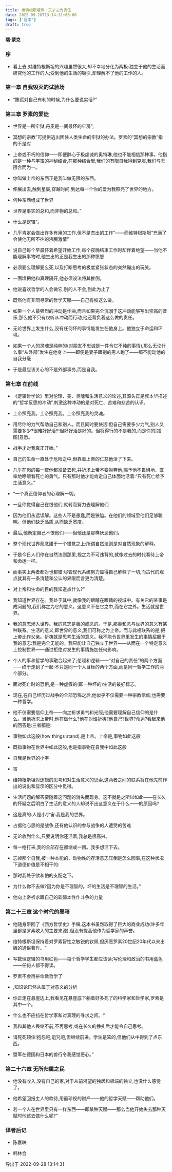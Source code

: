 ```yaml
---
title: 维特根斯坦传：天才之为责任
date: 2022-09-28T13:14:31+08:00
tags: ['哲学']
draft: true
---
```


**瑞·蒙克**


### 序

* 看上去,对维特根斯坦的兴趣虽然很大,却不幸地分化为两极:独立于他的生活而研究他的工作的人;受到他的生活的吸引,却理解不了他的工作的人。


### 第一章 自我毁灭的试验场

* “撒谎对自己有利的时候,为什么要说实话?”



### 第三章 罗素的爱徒

* 世界是一所牢狱,丹麦是一间最坏的牢房”;

* 冥想的宗教”可提供逃出困住人类生命的牢狱的办法。罗素的“冥想的宗教”指的不是对

* 上帝或不朽的信仰——即便醉心于极虔诚的奥特琳,他也不能相信那种事。他指的是一种与宇宙的神秘结合,在那种结合里,我们的有限自我得到克服,我们与无限合而为一。

* 你叫做上帝的东西正是我叫做无限的东西。

* 伸展出去,触到星辰,穿越时间,到达每一个你的爱为我照亮了世界的地方。


* 何种东西组成了世界

* 世界是事实的总和,而非物的总和。”


* 什么是逻辑”。

* 几乎肯定会做出许多有用的工作,但不是杰出的工作”——而维特根斯坦“充满了会使他无所不往的沸腾激情”

* 说自己每个早晨怀着希望开始工作,每个夜晚结束工作时却伴着绝望——当他不能理解事物时,他生出的正是我生出的那种愤怒

* 必须要么理解要么死,以及打断思考的极度紧张状态的突然蹦出的玩笑。

* 一面墙把他和真理隔开,他必须设法将其推倒。

* 他说喜欢哲学的人会做它,别的人不会,到此为止了

* 既然他有非同寻常的哲学天赋——自己有权这么做。

* 如果一个人最强烈的冲动是作曲,而且如果完全沉溺于这冲动能够写出崇高的音乐,那么他不只有权听从冲动而行动,他还背负着这么做的责任。


* 无论世界上发生什么,没有任何坏的事情能发生在他身上。他独立于命运和环境。

* 如果一个人的灵魂是纯粹的(对朋友不忠诚是一件令它不纯的事情),那么无论什么事“从外部”发生在他身上——即便是妻子跟别的男人跑了——都不能动他的自我分毫

* 于是最应该关心的不是外部事务,而是自我。


### 第七章 在前线

* 《逻辑哲学论》里对伦理、美、灵魂和生活意义的论述,其源头正是叔本华描述的“哲学反思的冲动”,刺激这种冲动的是对死亡、苦难和悲苦的认识。


* 上帝照亮我。上帝照亮我。上帝照亮我的灵魂。

* 用尽你的力气帮助自己和别人。而且同时要快活!但自己需要多少力气,别人又需要多少?很难好好活!!!但好好活是好的。但将得行的不是我的,而是你的[插图]意愿。

* 战争才对我真正开始。”

* 自己的生命一直处于危险之中,但靠着上帝的仁慈他活了下来。

* 几乎在岗的每一夜他都准备去死,并祈求上帝不要抛弃他,赐予他不畏惧地、直率地睁眼看死亡的勇气。只有那时他才能肯定自己体面地活着:“只有死亡给予生活意义。”

* “一个真正信仰者的心理解一切。

* 一旦你觉得自己在恨他们,就转而努力去理解他们

* 因为他们永远误解。这些人不是愚蠢,而是狭隘。在他们的领域里他们足够聪明。但他们缺乏品质,从而缺乏宽度。

* 最后,他断定自己不恨他们——但他还是那样厌恶他们。

* 整个现代世界观念建于一个错觉之上:所谓自然法则是对自然现象的解释。

* 于是今日人们停在自然法则那里,视之为不可违背的,就像过去的时代看待上帝和命运一样。

* 而事实上两者都对也都错:尽管现代系统努力显得自己解释了一切,而古代的观点就其有一条清楚和公认的界限而言更为清楚。

* 对上帝和生命的目的我知道点什么?”

* 我知道世界存在。我处于其中,就像我的眼睛在眼睛的视域中。有关它的某事是成问题的,我们称之为它的意义。这意义不在它之中,而在它之外。生活就是世界。

* 我的意志渗入世界。我的意志是善的或恶的。于是,那善和恶与世界的意义有某种联系。生活的意义,即世界的意义,我们可称之为上帝。而与此相联系的是,把上帝比作父亲。祈祷就是思考生活的意义。我不能令世界里发生的事情屈服于我的意志:我是完全无能的。我只能让自己独立于世界——从而在一个特定意义上控制世界——通过拒绝对发生的事情施加任何影响。

* 个人的事和哲学的事融合起来了;伦理和逻辑——“对自己的责任”的两个方面——终于走到了一起:不只是同一个人目标的两个方面,而是同一哲学工作的两个部分。

* 面对死亡时的恐惧,是一种虚假的(即一种坏的)生活的最好标志。

* 现在,在自己经历过战争的全部恐怖之后,他似乎不仅需要一种宗教信仰,也需要一种哲学。

* 他不仅需要信仰上帝——向之祈求勇气和光照;他需要理解自己信仰的是什么。当他祈求上帝时,他在做什么?他在对谁祈祷?他自己?世界?命运?看起来他的回答是:三者都是:

* 事物如此这般(how things stand),是上帝。上帝是,事物如此这般

* 既指事物在世界中如此这般,也是指事物在自我中如此这般

* 自我是世界的小宇

* 宙

* 维特根斯坦对逻辑的思考和对生活意义的思索,这两者之间的联系将在他先前作出的说出和显示的区分中觅得。

* 生活问题的解答要随着这问题的消失而现身。这不就是之所以如此——在长久的怀疑之后明白了生活的意义的人却说不出这意义在于什么——的原因吗?

* 这是真的:人是小宇宙:我是我的世界。

* 占据他心思的是战争,还有他认识的参与战争的人遭受的苦难

* 无论收到什么,只要说明你还活着,我总是很高兴。

* 每一枪打来,我的全部存在都缩成一团。我多想活下去。

* 忘掉那个自我,被一种本能的、动物性的存活意志压倒是怎么回事,在这种状况下道德价值是不相干的:

* 那时我处于欲和怕的支配之下。

* 为什么你不去做?因为你是不理智的。坏的生活是不理智的生活。”

* 他向上帝祈求跟自己的软弱本性作斗争的力量


### 第二十三章 这个时代的黑暗

* 他随身带回了《西方哲学史》手稿,这本书虽然取得了巨大的商业成功(许多年里都是罗素收入的主要来源),但没有提高他作为哲学家的声誉。

* 维特根斯坦保持着对罗素智性之敏锐的钦佩,但厌恶罗素20世纪20年代以来出版的通俗著作。“

* 写数理逻辑的书用红色——每个哲学学生都应该读;写伦理和政治的书用蓝色——任何人都不得读。
 

* 罗素不会再拼命做哲学了

* ,知识论已然从属于对意义的分析

* 你正走在悬崖边上,我看见在悬崖底下躺着好多死了的科学家和哲学家,罗素是其中一个。

* 什么也不应挡在哲学家和对真理的寻求之间。“

* 我和其他人畏缩不前,不再思考,或在长久的挣扎后才能令自己思考。

* 请死死顶住!抱怨吧,诅咒吧,但继续前进。学生是笨的,但他们从中得到了点东西。

* 盟军在德国和日本的兽行令我感觉恶心。”



### 第二十六章 无所归属之民

* 他没有收入,没有自己的家,对于从前渴望的独居和极端的独立,也没什么感觉了。

* 他希望回报主人的款待,用最珍视的财产——他的哲学天赋——帮助他们。

* 若一个人在世界里只有一样东西——即某种天赋——那么当他开始失去那种天赋时他该去做什么呢?”


### 译者后记

* 陈嘉映

* 韩林合

导出于 2022-09-28 13:14:31

